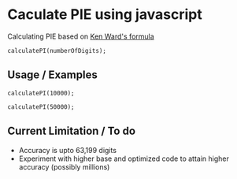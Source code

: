 Caculate PIE using javascript
=============================

Calculating PIE based on [Ken Ward's formula](http://www.trans4mind.com/personal_development/JavaScript/longnumPiMachin.htm)

```
calculatePI(numberOfDigits);
```

## Usage / Examples

```
calculatePI(10000);

calculatePI(50000);
```


## Current Limitation / To do

* Accuracy is upto 63,199 digits
* Experiment with higher base and optimized code to attain higher accuracy (possibly millions)

